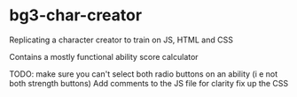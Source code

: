 # bg3-char-creator

Replicating a character creator to train on JS, HTML and CSS

Contains a mostly functional ability score calculator

TODO: make sure you can't select both radio buttons on an ability (i e not both strength buttons)
Add comments to the JS file for clarity
fix up the CSS
